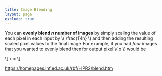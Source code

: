 ```yaml
---
title: Image Blending
layout: page
exclude: true
---
```


You can **evenly blend *n* number of images** by simply scaling the value of each pixel in each input by \\( \frac{1}{n} \\) and then adding the resulting scaled pixel values to the final image. For example, if you had *four* images that you wanted to evenly blend then for output pixel \\( x \\) would be

\\[ x =  \\]

https://homepages.inf.ed.ac.uk/rbf/HIPR2/blend.htm

<!--stackedit_data:
eyJoaXN0b3J5IjpbLTEyMTU1OTQ5MTRdfQ==
-->